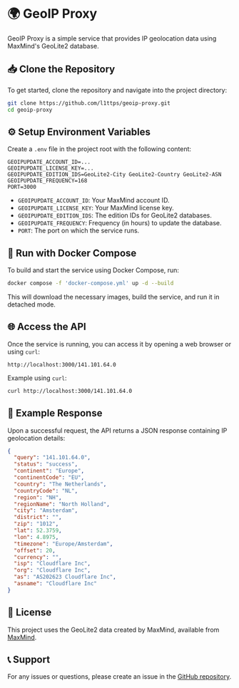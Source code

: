 # 🌍 GeoIP Proxy

GeoIP Proxy is a simple service that provides IP geolocation data using MaxMind's GeoLite2 database.

## 📥 Clone the Repository

To get started, clone the repository and navigate into the project directory:

```sh
git clone https://github.com/l1ttps/geoip-proxy.git
cd geoip-proxy
```

## ⚙️ Setup Environment Variables

Create a `.env` file in the project root with the following content:

```
GEOIPUPDATE_ACCOUNT_ID=...
GEOIPUPDATE_LICENSE_KEY=...
GEOIPUPDATE_EDITION_IDS=GeoLite2-City GeoLite2-Country GeoLite2-ASN
GEOIPUPDATE_FREQUENCY=168
PORT=3000
```

- `GEOIPUPDATE_ACCOUNT_ID`: Your MaxMind account ID.
- `GEOIPUPDATE_LICENSE_KEY`: Your MaxMind license key.
- `GEOIPUPDATE_EDITION_IDS`: The edition IDs for GeoLite2 databases.
- `GEOIPUPDATE_FREQUENCY`: Frequency (in hours) to update the database.
- `PORT`: The port on which the service runs.

## 🚀 Run with Docker Compose

To build and start the service using Docker Compose, run:

```sh
docker compose -f 'docker-compose.yml' up -d --build
```

This will download the necessary images, build the service, and run it in detached mode.

## 🌐 Access the API

Once the service is running, you can access it by opening a web browser or using `curl`:

```
http://localhost:3000/141.101.64.0
```

Example using `curl`:

```sh
curl http://localhost:3000/141.101.64.0
```

## 📜 Example Response

Upon a successful request, the API returns a JSON response containing IP geolocation details:

```json
{
  "query": "141.101.64.0",
  "status": "success",
  "continent": "Europe",
  "continentCode": "EU",
  "country": "The Netherlands",
  "countryCode": "NL",
  "region": "NH",
  "regionName": "North Holland",
  "city": "Amsterdam",
  "district": "",
  "zip": "1012",
  "lat": 52.3759,
  "lon": 4.8975,
  "timezone": "Europe/Amsterdam",
  "offset": 20,
  "currency": "",
  "isp": "Cloudflare Inc",
  "org": "Cloudflare Inc",
  "as": "AS202623 Cloudflare Inc",
  "asname": "Cloudflare Inc"
}
```

## 📜 License

This project uses the GeoLite2 data created by MaxMind, available from [MaxMind](https://www.maxmind.com).

## 📞 Support

For any issues or questions, please create an issue in the [GitHub repository](https://github.com/l1ttps/geoip-proxy/issues).
